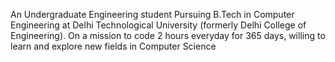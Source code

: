 An Undergraduate Engineering student Pursuing B.Tech in Computer Engineering at Delhi Technological University (formerly Delhi College of Engineering).
On a mission to code 2 hours everyday for 365 days, willing to learn and explore new fields in Computer Science

<!---
udaykhemewar/udaykhemewar is a ✨ special ✨ repository because its `README.md` (this file) appears on your GitHub profile.
You can click the Preview link to take a look at your changes.
--->
